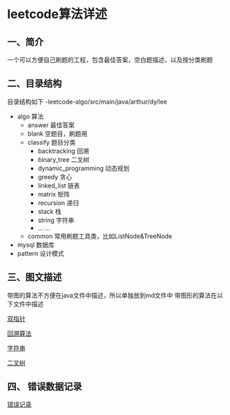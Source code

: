 # leetcode算法详述

## 一、简介
一个可以方便自己刷题的工程，包含最佳答案，空白题描述，以及按分类刷题


## 二、目录结构
目录结构如下
-leetcode-algo/src/main/java/arthur/dy/lee
 - algo 算法
   - answer 最佳答案
   - blank 空题目，刷题用
   - classify 题目分类
     - backtracking 回溯
     - binary_tree 二叉树
     - dynamic_programming 动态规划
     - greedy 贪心
     - linked_list 链表
     - matrix 矩阵
     - recursion 递归
     - stack 栈
     - string 字符串
     - ... ...
   - common 常用刷题工具类，比如ListNode&TreeNode
 - mysql 数据库
 - pattern 设计模式

## 三、图文描述
带图的算法不方便在java文件中描述，所以单独放到md文件中
带图形的算法在以下文件中描述

[双指针](双指针.md)

[回溯算法](回溯算法.md)

[字符串](字符串.md)

[二叉树](二叉树.md)

## 四、 错误数据记录
[错误记录](error_count.md)